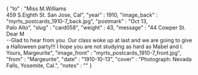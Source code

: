 {
  "to" : "Miss M.Williams<br> 459 S.Eighth St. San Jose, Cal",
  "year" : 1910,
  "image_back" : "myrts_postcards_1910-7_back.jpg",
  "postmark" : "Oct 13,<br>Palo Alto",
  "slug" : "card058",
  "weight" : 43,
  "message" : "44 Cowper St.<br>Dear M<br>--Glad to hear from you. Our class woke up at last and we are going to give a Halloween party!!! I hope you are not studying as hard as Mabel and I. Yours, Margeurite",
  "image_front" : "myrts_postcards_1910-7_front.jpg",
  "from" : "Margeurite",
  "date" : "1910-10-13",
  "cover" : "Photograph: Nevada Falls, Yosemite, Cal.",
  "notes" : ""
}
